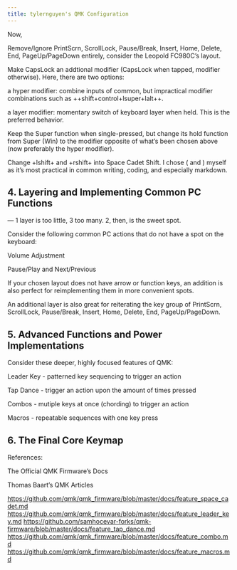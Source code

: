 ```yaml
---
title: tylernguyen's QMK Configuration
---
```


Now,

Remove/Ignore PrintScrn, ScrollLock, Pause/Break, Insert, Home, Delete, End, PageUp/PageDown entirely, consider the Leopold FC980C’s layout.

Make CapsLock an addtional modifier (CapsLock when tapped, modifier otherwise). Here, there are two options:

a hyper modifier: combine inputs of common, but impractical modifier combinations such as ++shift+control+lsuper+lalt++.

a layer modifier: momentary switch of keyboard layer when held. This is the preferred behavior.

Keep the Super function when single-pressed, but change its hold function from Super (Win) to the modifier opposite of what’s been chosen above (now preferably the hyper modifier).

Change +lshift+ and +rshift+ into Space Cadet Shift. I chose ( and ) myself as it’s most practical in common writing, coding, and especially markdown.

## 4. Layering and Implementing Common PC Functions

— 1 layer is too little, 3 too many. 2, then, is the sweet spot.

Consider the following common PC actions that do not have a spot on the keyboard:

Volume Adjustment

Pause/Play and Next/Previous

If your chosen layout does not have arrow or function keys, an addition is also perfect for reimplementing them in more convenient spots.

An additional layer is also great for reiterating the key group of PrintScrn, ScrollLock, Pause/Break, Insert, Home, Delete, End, PageUp/PageDown.

## 5. Advanced Functions and Power Implementations

Consider these deeper, highly focused features of QMK:

Leader Key - patterned key sequencing to trigger an action

Tap Dance - trigger an action upon the amount of times pressed

Combos - mutiple keys at once (chording) to trigger an action

Macros - repeatable sequences with one key press

## 6. The Final Core Keymap

References:

The Official QMK Firmware’s Docs

Thomas Baart’s QMK Articles


https://github.com/qmk/qmk_firmware/blob/master/docs/feature_space_cadet.md
https://github.com/qmk/qmk_firmware/blob/master/docs/feature_leader_key.md
https://github.com/samhocevar-forks/qmk-firmware/blob/master/docs/feature_tap_dance.md
https://github.com/qmk/qmk_firmware/blob/master/docs/feature_combo.md
https://github.com/qmk/qmk_firmware/blob/master/docs/feature_macros.md